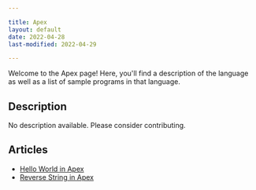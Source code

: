 ```yaml
---

title: Apex
layout: default
date: 2022-04-28
last-modified: 2022-04-29

---
```


Welcome to the Apex page! Here, you'll find a description of the language as well as a list of sample programs in that language.

## Description

No description available. Please consider contributing.

## Articles

- [Hello World in Apex](https://sampleprograms.io/projects/hello-world/apex)
- [Reverse String in Apex](https://sampleprograms.io/projects/reverse-string/apex)